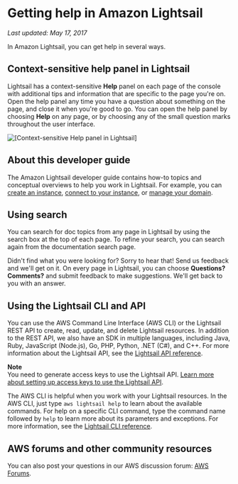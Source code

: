 # Getting help in Amazon Lightsail<a name="getting-help-in-amazon-lightsail"></a>

 *Last updated: May 17, 2017* 

In Amazon Lightsail, you can get help in several ways\.

## Context\-sensitive help panel in Lightsail<a name="getting-help-in-lightsail-context-sensitive-help-panel"></a>

Lightsail has a context\-sensitive **Help** panel on each page of the console with additional tips and information that are specific to the page you're on\. Open the help panel any time you have a question about something on the page, and close it when you're good to go\. You can open the help panel by choosing **Help** on any page, or by choosing any of the small question marks throughout the user interface\.

![\[Context-sensitive Help panel in Lightsail\]](https://d9yljz1nd5001.cloudfront.net/en_us/b380b072d417d05346bbc87239d4fd76/images/context-sensitive-help-panel-in-amazon-lightsail.png)

## About this developer guide<a name="getting-help-developer-guide"></a>

The Amazon Lightsail developer guide contains how\-to topics and conceptual overviews to help you work in Lightsail\. For example, you can [create an instance](getting-started-with-amazon-lightsail.md), [connect to your instance](lightsail-how-to-connect-to-your-instance-virtual-private-server.md), or [manage your domain](lightsail-how-to-create-dns-entry.md)\.

## Using search<a name="getting-help-using-search"></a>

You can search for doc topics from any page in Lightsail by using the search box at the top of each page\. To refine your search, you can search again from the documentation search page\.

Didn't find what you were looking for? Sorry to hear that\! Send us feedback and we'll get on it\. On every page in Lightsail, you can choose **Questions? Comments?** and submit feedback to make suggestions\. We'll get back to you with an answer\.

## Using the Lightsail CLI and API<a name="using-the-cli-and-lightsail-api"></a>

You can use the AWS Command Line Interface \(AWS CLI\) or the Lightsail REST API to create, read, update, and delete Lightsail resources\. In addition to the REST API, we also have an SDK in multiple languages, including Java, Ruby, JavaScript \(Node\.js\), Go, PHP, Python, \.NET \(C\#\), and C\+\+\. For more information about the Lightsail API, see the [Lightsail API reference](http://docs.aws.amazon.com/lightsail/2016-11-28/api-reference/Welcome.html)\.

**Note**  
You need to generate access keys to use the Lightsail API\. [Learn more about setting up access keys to use the Lightsail API](lightsail-how-to-set-up-access-keys-to-use-sdk-api-cli.md)\.

The AWS CLI is helpful when you work with your Lightsail resources\. In the AWS CLI, just type `aws lightsail help` to learn about the available commands\. For help on a specific CLI command, type the command name followed by `help` to learn more about its parameters and exceptions\. For more information, see the [Lightsail CLI reference](http://docs.aws.amazon.com/cli/latest/reference/lightsail/index.html)\.

## AWS forums and other community resources<a name="aws-forums-and-other-community-resources"></a>

You can also post your questions in our AWS discussion forum: [AWS Forums](https://forums.aws.amazon.com/forum.jspa?forumID=231)\.